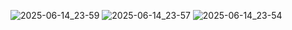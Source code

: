 ![2025-06-14_23-59](https://github.com/user-attachments/assets/5937a42f-91bc-416c-ad3b-ab67ff2a8d09)
![2025-06-14_23-57](https://github.com/user-attachments/assets/48ccdaeb-3fc0-44ef-8a71-4f8b4a09a1bc)
![2025-06-14_23-54](https://github.com/user-attachments/assets/672e3a31-82db-40dd-a624-701255f83ba1)

